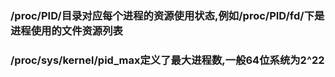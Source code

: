 ### /proc/PID/目录对应每个进程的资源使用状态,例如/proc/PID/fd/下是进程使用的文件资源列表

### /proc/sys/kernel/pid_max定义了最大进程数,一般64位系统为2^22

